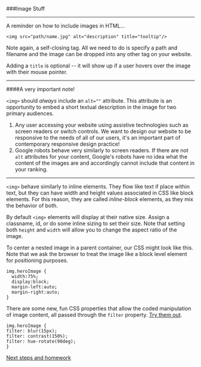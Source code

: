 ###Image Stuff

---
A reminder on how to include images in HTML...

```
<img src="path/name.jpg" alt="description" title="tooltip"/>
```

Note again, a self-closing tag. All we need to do is specify a path and filename and the image can be dropped into any other tag on your website.

Adding a `title` is optional -- it will show up if a user hovers over the image with their mouse pointer.

---
####A very important note!

`<img>` should *always* include an `alt=""` attribute. This attribute is an opportunity to embed a short textual description in the image for two primary audiences.

1. Any user accessing your website using assistive technologies such as screen readers or switch controls. We want to design our website to be responsive to the needs of all of our users, it's an important part of contemporary responsive design practice!
2. Google robots behave very similarly to screen readers. If there are not `alt` attributes for your content, Google's robots have no idea what the content of the images are and accordingly cannot include that content in your ranking.  

---
`<img>` behave similarly to inline elements. They flow like text if place within text, but they can have width and height values associated in CSS like block elements. For this reason, they are called *inline-block* elements, as they mix the behavior of both.

By default `<img>` elements will display at their native size. Assign a classname, id, or do some inline sizing to set their size. Note that setting both `height` and `width` will allow you to change the aspect ratio of the image.

To center a nested image in a parent container, our CSS might look like this. Note that we ask the browser to treat the image like a block level element for positioning purposes.

```
img.heroImage {
  width:75%;
  display:block;
  margin-left:auto;
  margin-right:auto;
}
```

There are some new, fun CSS properties that allow the coded manipulation of image content, all passed through the `filter` property. [Try them out](http://www.w3schools.com/cssref/css3_pr_filter.asp).

```
img.heroImage {
filter: blur(15px);
filter: contrast(150%);
filter: hue-rotate(90deg);
}
```

[Next steps and homework](nextsteps.md)
